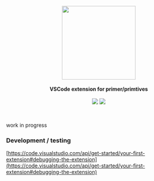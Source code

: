 <p align="center">
  <img src="https://octodex.github.com/images/inspectocat.jpg" height="200px"/>
  <br><br>
  <b>VSCode extension for primer/primtives</b>
  <br><br>
  <img src="https://img.shields.io/badge/maturity-proof--of--concept-d85151?style=flat-square"/>
  <img src="https://img.shields.io/badge/marketplace-not--published-d85151?style=flat-square"/>
</p>

&nbsp;

work in progress

### Development / testing

[https://code.visualstudio.com/api/get-started/your-first-extension#debugging-the-extension](https://code.visualstudio.com/api/get-started/your-first-extension#debugging-the-extension)
